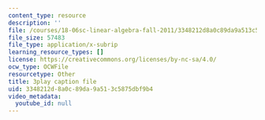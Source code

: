 ```yaml
---
content_type: resource
description: ''
file: /courses/18-06sc-linear-algebra-fall-2011/3348212d8a0c89da9a513c5875dbf9b4_yjBerM5jWsc.srt
file_size: 57483
file_type: application/x-subrip
learning_resource_types: []
license: https://creativecommons.org/licenses/by-nc-sa/4.0/
ocw_type: OCWFile
resourcetype: Other
title: 3play caption file
uid: 3348212d-8a0c-89da-9a51-3c5875dbf9b4
video_metadata:
  youtube_id: null
---
```


